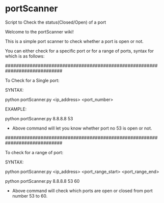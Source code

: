# portScanner
Script to Check the status(Closed/Open) of a port

Welcome to the portScanner wiki!

This is a simple port scanner to check whether a port is open or not.

You can either check for a specific port or for a range of ports, syntax for which is as follows:

#############################################################################

To Check for a Single port:

SYNTAX:

  python portScanner.py <ip_address> <port_number>
  
EXAMPLE:
  
  python portScanner.py 8.8.8.8 53  

- Above command will let you know whether port no 53 is open or not.

#############################################################################

To check for a range of port:

SYNTAX:

  python portScanner.py <ip_address> <port_range_start> <port_range_end>

  python portScanner.py 8.8.8.8 53 60

- Above command will check which ports are open or closed from port number 53 to 60.
